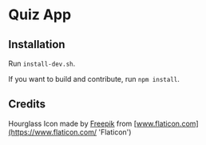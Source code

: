 # Quiz App

## Installation

Run `install-dev.sh`.

If you want to build and contribute, run `npm install`.

## Credits

Hourglass Icon made by [Freepik](https://www.flaticon.com/authors/freepik 'Freepik') from [www.flaticon.com](https://www.flaticon.com/ 'Flaticon')
